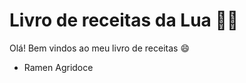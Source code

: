 # Livro de receitas da Lua :woman_cook:

Olá! Bem vindos ao meu livro de receitas 😄

- Ramen Agridoce
